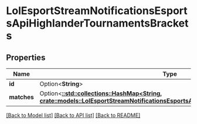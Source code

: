 # LolEsportStreamNotificationsEsportsApiHighlanderTournamentsBrackets

## Properties

Name | Type | Description | Notes
------------ | ------------- | ------------- | -------------
**id** | Option<**String**> |  | [optional]
**matches** | Option<[**::std::collections::HashMap<String, crate::models::LolEsportStreamNotificationsEsportsApiHighlanderTournamentsMatches>**](LolEsportStreamNotificationsEsportsAPI_highlanderTournaments_matches.md)> |  | [optional]

[[Back to Model list]](../README.md#documentation-for-models) [[Back to API list]](../README.md#documentation-for-api-endpoints) [[Back to README]](../README.md)



